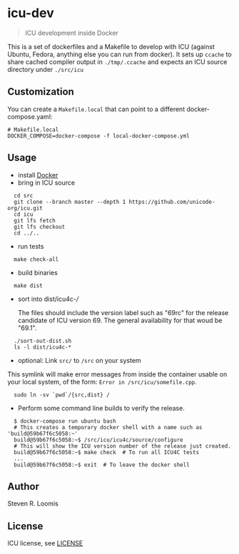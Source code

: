 # icu-dev

> ICU development inside Docker

This is a set of dockerfiles and a Makefile to develop with ICU (against Ubuntu, Fedora, anything else you can run from docker).
It sets up `ccache` to share cached compiler output in `./tmp/.ccache` and expects an ICU source directory under `./src/icu`

## Customization

You can create a `Makefile.local` that can point to a different docker-compose.yaml:

```
# Makefile.local
DOCKER_COMPOSE=docker-compose -f local-docker-compose.yml
```

## Usage

- install [Docker](http://docker.io)
- bring in ICU source
```
  cd src
  git clone --branch master --depth 1 https://github.com/unicode-org/icu.git
  cd icu
  git lfs fetch
  git lfs checkout
  cd ../..
```
- run tests
```
  make check-all
```
- build binaries
```
  make dist
```         
- sort into dist/icu4c-*/*

  The files should include the version label such as "69rc" for the release candidate of ICU version 69. The general availability for that woud be "69.1". 
```
  ./sort-out-dist.sh
  ls -l dist/icu4c-*
```
- optional: Link `src/` to `/src` on your system

This symlink will make error messages from inside the container usable on your local system, of the form: `Error in /src/icu/somefile.cpp`.
```
  sudo ln -sv `pwd`/{src,dist} /
```

- Perform some command line builds to verify the release.
```
  $ docker-compose run ubuntu bash
  # This creates a temporary docker shell with a name such as 'build@59b67f6c5058:~'
  build@59b67f6c5058:~$ /src/icu/icu4c/source/configure
  # This will show the ICU version number of the release just created.
  build@59b67f6c5058:~$ make check  # To run all ICU4C tests
  ...
  build@59b67f6c5058:~$ exit  # To leave the docker shell
```

## Author

Steven R. Loomis

## License

ICU license, see [LICENSE](LICENSE)
